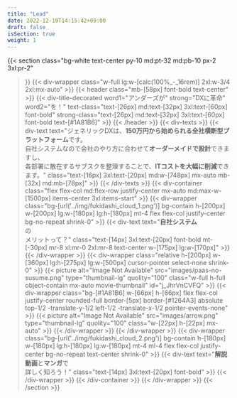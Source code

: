 ```yaml
---
title: "Lead"
date: 2022-12-10T14:15:42+09:00
draft: false
isSection: true
weight: 1
---
```


{{< section
    class="bg-white text-center py-10 md:pt-32 md:pb-10 px-2 3xl:pr-2"
>}}
    {{< div-wrapper
        class="w-full lg:w-[calc(100%_-_16rem)] 2xl:w-3/4 2xl:mx-auto"
    >}}
        {{< header
            class="mb-[58px] font-bold text-center"
        >}}
            {{< div-title-decorated
                word1="アンダーズが"
                strong="DXに革命"
                word2="を！"
                text-class="text-[26px] md:text-[32px] 3xl:text-[60px] font-bold"
                strong-class="text-[26px] md:text-[32px] 3xl:text-[60px] font-bold text-[#1A81B6]"
            >}}
        {{< /header >}}
        {{< div-texts >}}
            {{< div-text
                text="ジェネリックDXは、<strong class='font-bold text-[#1A81B6]'>150万円から始められる全社横断型プラットフォーム</strong>です。 <br>自社システムなので会社のやり方に合わせて<strong class='font-bold text-[#1A81B6]'>オーダーメイドで設計</strong>できますし、<br> 各部署に散在するサブスクを整理することで、<strong class='font-bold text-[#1A81B6]'>ITコストを大幅に削減</strong>できます。"
                class="text-[16px] 3xl:text-[20px] md:w-[748px] mx-auto mb-[32x] md:mb-[78px]"
            >}}
        {{< /div-texts >}}
        {{< div-container
            class="flex flex-col md:flex-row justify-center mx-auto md:max-w-[1500px] items-center 3xl:items-start"
        >}}
            {{< div-wrapper
                class="bg-[url('../img/fukidashi_cloud_1.png')] bg-contain h-[200px] w-[200px] lg:w-[180px] lg:h-[180px] mt-4 flex flex-col justify-center bg-no-repeat shrink-0"
            >}}
                {{< div-text
                    text="<strong class='text-[#1A81B6] text-[20px] 3xl:text-[26px]'>自社システム</strong><br>の<br>メリットって？"
                    class="text-[14px] 3xl:text-[20px] font-bold mt-[-30px] mr-8 xl:mr-0 2xl:mr-8 text-center w-[175px] lg:w-[170px]"
                >}}
            {{< /div-wrapper >}}
            {{< div-wrapper
                class="relative h-[200px] w-[360px] lg:h-[275px] lg:w-[500px] cursor-pointer select-none shrink-0"
            >}}
                {{< picture
                    alt="Image Not Available" src="images/paas-no-susume.png" type="thumbnail-lg" quolity="100" class="w-full h-full object-contain mx-auto movie-thumbnail"
                    id="j_JhrVnCVFQ"
                >}}
                {{< div-wrapper
                    class="bg-[#1A81B6] w-[66px] h-[66px] flex flex-col justify-center rounded-full border-[5px] border-[#1264A3] absolute top-1/2 -translate-y-1/2 left-1/2 -translate-x-1/2 pointer-events-none"
                >}}
                    {{< picture
                        alt="Image Not Available" src="images/arrow.png" type="thumbnail-lg" quolity="100" class="w-[22px] h-[22px] mx-auto"
                    >}}
                {{< /div-wrapper >}}
            {{< /div-wrapper >}}
            {{< div-wrapper
                class="bg-[url('../img/fukidashi_cloud_2.png')] bg-contain h-[180px] w-[180px] lg:h-[180px] lg:w-[180px] mt-4 ml-4 flex flex-col justify-center bg-no-repeat text-center shrink-0"
            >}}
                {{< div-text
                    text="<strong class='text-[#1A81B6] text-[20px] 3xl:text-[26px]'>解説動画</strong>と<strong class='text-[#1A81B6] text-[20px] 3xl:text-[26px]'>マンガ</strong>で<br>詳しく知ろう！"
                    class="text-[14px] 3xl:text-[20px] font-bold"
                >}}
            {{< /div-wrapper >}}
        {{< /div-container >}}
    {{< /div-wrapper >}}
{{< /section >}}
